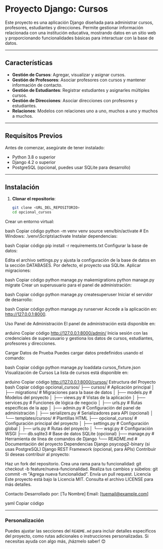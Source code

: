 # Proyecto Django: Cursos

Este proyecto es una aplicación Django diseñada para administrar cursos, profesores, estudiantes y direcciones. Permite gestionar información relacionada con una institución educativa, mostrando datos en un sitio web y proporcionando funcionalidades básicas para interactuar con la base de datos.

---

## Características

- **Gestión de Cursos**: Agregar, visualizar y asignar cursos.
- **Gestión de Profesores**: Asociar profesores con cursos y mantener información de contacto.
- **Gestión de Estudiantes**: Registrar estudiantes y asignarles múltiples cursos.
- **Gestión de Direcciones**: Asociar direcciones con profesores y estudiantes.
- **Relaciones**: Modelos con relaciones uno a uno, muchos a uno y muchos a muchos.

---

## Requisitos Previos

Antes de comenzar, asegúrate de tener instalado:

- Python 3.8 o superior
- Django 4.2 o superior
- PostgreSQL (opcional, puedes usar SQLite para desarrollo)

---

## Instalación

1. **Clonar el repositorio**:
   ```bash
   git clone <URL_DEL_REPOSITORIO>
   cd opcional_cursos
Crear un entorno virtual:

bash
Copiar código
python -m venv venv
source venv/bin/activate   # En Windows: .\venv\Scripts\activate
Instalar dependencias:

bash
Copiar código
pip install -r requirements.txt
Configurar la base de datos:

Edita el archivo settings.py y ajusta la configuración de la base de datos en la sección DATABASES.
Por defecto, el proyecto usa SQLite.
Aplicar migraciones:

bash
Copiar código
python manage.py makemigrations
python manage.py migrate
Crear un superusuario para el panel de administración:

bash
Copiar código
python manage.py createsuperuser
Iniciar el servidor de desarrollo:

bash
Copiar código
python manage.py runserver
Accede a la aplicación en: http://127.0.0.1:8000.

Uso
Panel de Administración
El panel de administración está disponible en:

arduino
Copiar código
http://127.0.0.1:8000/admin/
Inicia sesión con las credenciales de superusuario y gestiona los datos de cursos, estudiantes, profesores y direcciones.

Cargar Datos de Prueba
Puedes cargar datos predefinidos usando el comando:

bash
Copiar código
python manage.py loaddata cursos_fixture.json
Visualización de Cursos
La lista de cursos está disponible en:

arduino
Copiar código
http://127.0.0.1:8000/cursos/
Estructura del Proyecto
bash
Copiar código
opcional_cursos/
├── cursos/                     # Aplicación principal
│   ├── migrations/             # Migraciones para la base de datos
│   ├── models.py               # Modelos del proyecto
│   ├── views.py                # Vistas de la aplicación
│   ├── services.py             # Funciones de lógica de negocio
│   ├── urls.py                 # Rutas específicas de la app
│   ├── admin.py                # Configuración del panel de administración
│   ├── serializers.py          # Serializadores para API (opcional)
│   └── templates/cursos/       # Plantillas HTML
├── opcional_cursos/            # Configuración principal del proyecto
│   ├── settings.py             # Configuración global
│   ├── urls.py                 # Rutas del proyecto
│   └── wsgi.py                 # Configuración WSGI
├── db.sqlite3                  # Base de datos SQLite (opcional)
├── manage.py                   # Herramienta de línea de comandos de Django
└── README.md                   # Documentación del proyecto
Dependencias
Django
psycopg2-binary (si usas PostgreSQL)
Django REST Framework (opcional, para APIs)
Contribuir
Si deseas contribuir al proyecto:

Haz un fork del repositorio.
Crea una rama para tu funcionalidad: git checkout -b feature/nueva-funcionalidad.
Realiza tus cambios y súbelos: git commit -m "Agrega nueva funcionalidad".
Envía un pull request.
Licencia
Este proyecto está bajo la Licencia MIT. Consulta el archivo LICENSE para más detalles.

Contacto
Desarrollado por: [Tu Nombre]
Email: [tuemail@example.com]

yaml
Copiar código

---

### Personalización
Puedes ajustar las secciones del `README.md` para incluir detalles específicos del proyecto, como rutas adicionales o instrucciones personalizadas. Si necesitas ayuda con algo más, ¡házmelo saber! 😊





